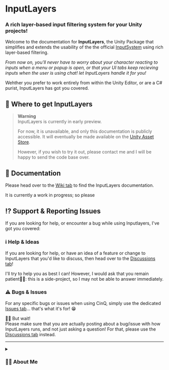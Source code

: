 # InputLayers
### A rich layer-based input filtering system for your Unity projects!

Welcome to the documentation for **InputLayers**, the Unity Package that simplifies and extends the usability of the the official [InputSystem](https://docs.unity3d.com/Packages/com.unity.inputsystem@1.6/manual/index.html) using rich layer-based filtering.

*From now on, you'll never have to worry about your character reacting to inputs when a menu or popup is open, or that your UI tabs keep recieving inputs when the user is using chat! let InputLayers handle it for you!*

Wehther you prefer to work entirely from within the Unity Editor, or are a C# purist, InputLayers has got you covered.

## 💾 Where to get InputLayers

> **Warning**<br/>
> InputLayers is currently in early preview.
>
> For now, it is unavailable, and only this documentation is publicly accessible. It will eventually be made available on the [Unity Asset Store](https://assetstore.unity.com/).
>
> However, if you wish to try it out, please contact me and I will be happy to send the code base over.

## 📑 Documentation

Please head over to the [Wiki tab](https://github.com/ELowry/Unity_InputLayers_Documentation/wiki) to find the InputLayers documentation.

It is currently a work in progress; so please

## ⁉️ Support & Reporting Issues

If you are looking for help, or encounter a bug while using Inputlayers, I've got you covered:

### ℹ️ Help & Ideas

If you are looking for help, or have an idea of a feature or change to InputLayers that you'd like to discuss, then head over to the [Discussions tab](https://github.com/ELowry/Unity_InputLayers_Documentation/discussions)!

I'll try to help you as best I can! However, I would ask that you remain patient🙏🏻: this is a side-project, so I may not be able to answer immediately.

### ⚠️ Bugs & Issues

For any specific bugs or issues when using CinQ, simply use the dedicated [Issues tab](https://github.com/ELowry/Unity_InputLayers_Documentation/issues)... that's what it's for! 😁

🤚🏻 But wait!<br/>
Please make sure that you are actually posting about a bug/issue with how  InputLayers runs, and not just asking a question! For that, please use the [Discussions tab](https://github.com/ELowry/Unity_InputLayers_Documentation/discussions) instead.

---

<details><summary><h3>💁🏻 About Me</h3></summary>

Hi there, my name is Eric. I code things and do stuff.

I started InputLayers as a system for a game I was working on, and thought it could be useful for other people; so I decided to try and publish it somehow.<br/>
That's about it!

> **Note**<br/>
I am unsure how I will publish InputLayers. I believe it will be freely accessible for a certain duration, and may be come pay-as-you-want or possibly paid (nothing too expensive) after an initial beta period.
</details>
